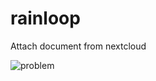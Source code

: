 # rainloop


Attach document from nextcloud 

<img class="mfp-img" alt="problem" src="https://help.nextcloud.com/uploads/default/original/2X/9/989ff9238f8a72a98c26bc930c8ec63558bcfdc4.png" style="max-height: 220px;">
